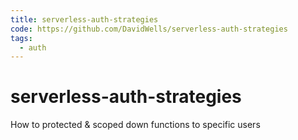 ```yaml
---
title: serverless-auth-strategies
code: https://github.com/DavidWells/serverless-auth-strategies
tags: 
  - auth
---
```


# serverless-auth-strategies

How to protected &amp; scoped down functions to specific users
